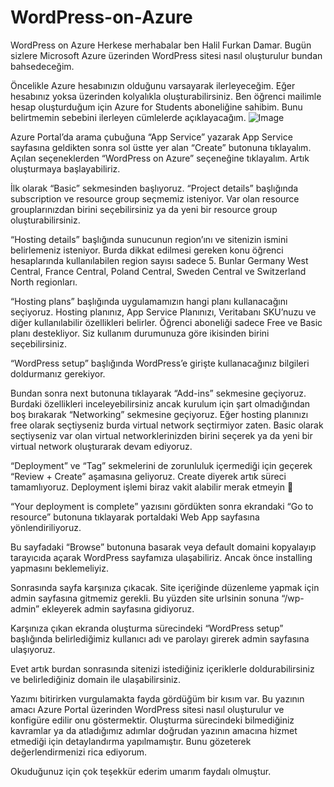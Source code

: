 # WordPress-on-Azure

WordPress on Azure
Herkese merhabalar ben Halil Furkan Damar. Bugün sizlere Microsoft Azure üzerinden WordPress sitesi nasıl oluşturulur bundan bahsedeceğim.

Öncelikle Azure hesabınızın olduğunu varsayarak ilerleyeceğim. Eğer hesabınız yoksa <link> üzerinden kolyalıkla oluşturabilirsiniz. Ben öğrenci mailimle hesap oluşturduğum için Azure for Students aboneliğine sahibim. Bunu belirtmemin sebebini ilerleyen cümlelerde açıklayacağım.
![Image](https://github.com/user-attachments/assets/fcc4bbe4-4c14-4334-b67b-96d22449a8cf)


Azure Portal’da arama çubuğuna “App Service” yazarak App Service sayfasına geldikten sonra sol üstte yer alan “Create” butonuna tıklayalım. Açılan seçeneklerden “WordPress on Azure” seçeneğine tıklayalım. Artık oluşturmaya başlayabiliriz.



İlk olarak “Basic” sekmesinden başlıyoruz. “Project details” başlığında subscription ve resource group seçmemiz isteniyor. Var olan resource grouplarınızdan birini seçebilirsiniz ya da yeni bir resource group oluşturabilirsiniz.


“Hosting details” başlığında sunucunun region’ını ve sitenizin ismini belirlemeniz isteniyor. Burda dikkat edilmesi gereken konu öğrenci hesaplarında kullanılabilen region sayısı sadece 5. Bunlar Germany West Central, France Central, Poland Central, Sweden Central ve Switzerland North regionları.


“Hosting plans” başlığında uygulamamızın hangi planı kullanacağını seçiyoruz. Hosting planınız, App Service Planınızı, Veritabanı SKU’nuzu ve diğer kullanılabilir özellikleri belirler. Öğrenci aboneliği sadece Free ve Basic planı destekliyor. Siz kullanım durumunuza göre ikisinden birini seçebilirsiniz.


“WordPress setup” başlığında WordPress’e girişte kullanacağınız bilgileri doldurmanız gerekiyor.


Bundan sonra next butonuna tıklayarak “Add-ins” sekmesine geçiyoruz. Burdaki özellikleri inceleyebilirsiniz ancak kurulum için şart olmadığından boş bırakarak “Networking” sekmesine geçiyoruz. Eğer hosting planınızı free olarak seçtiyseniz burda virtual network seçtirmiyor zaten. Basic olarak seçtiyseniz var olan virtual networklerinizden birini seçerek ya da yeni bir virtual network oluşturarak devam ediyoruz.

“Deployment” ve “Tag” sekmelerini de zorunluluk içermediği için geçerek “Review + Create” aşamasına geliyoruz. Create diyerek artık süreci tamamlıyoruz. Deployment işlemi biraz vakit alabilir merak etmeyin 🙂

“Your deployment is complete” yazısını gördükten sonra ekrandaki “Go to resource” butonuna tıklayarak portaldaki Web App sayfasına yönlendiriliyoruz.


Bu sayfadaki “Browse” butonuna basarak veya default domaini kopyalayıp tarayıcıda açarak WordPress sayfamıza ulaşabiliriz. Ancak önce installing yapmasını beklemeliyiz.


Sonrasında sayfa karşınıza çıkacak. Site içeriğinde düzenleme yapmak için admin sayfasına gitmemiz gerekli. Bu yüzden site urlsinin sonuna “/wp-admin” ekleyerek admin sayfasına gidiyoruz.


Karşınıza çıkan ekranda oluşturma sürecindeki “WordPress setup” başlığında belirlediğimiz kullanıcı adı ve parolayı girerek admin sayfasına ulaşıyoruz.


Evet artık burdan sonrasında sitenizi istediğiniz içeriklerle doldurabilirsiniz ve belirlediğiniz domain ile ulaşabilirsiniz.

Yazımı bitirirken vurgulamakta fayda gördüğüm bir kısım var. Bu yazının amacı Azure Portal üzerinden WordPress sitesi nasıl oluşturulur ve konfigüre edilir onu göstermektir. Oluşturma sürecindeki bilmediğiniz kavramlar ya da atladığımız adımlar doğrudan yazının amacına hizmet etmediği için detaylandırma yapılmamıştır. Bunu gözeterek değerlendirmenizi rica ediyorum.

Okuduğunuz için çok teşekkür ederim umarım faydalı olmuştur.

